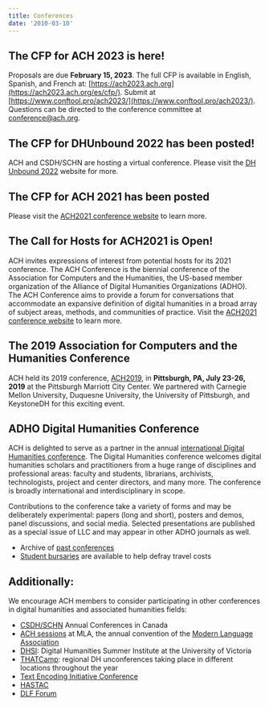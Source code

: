 ```yaml
---
title: Conferences
date: '2010-03-10'
---
```

The CFP for ACH 2023 is here!
-----------------------------

Proposals are due **February 15, 2023**. The full CFP is available in English, Spanish, and French at: [https://ach2023.ach.org](https://ach2023.ach.org/es/cfp/). Submit at [https://www.conftool.pro/ach2023/](https://www.conftool.pro/ach2023/). Questions can be directed to the conference committee at [conference@ach.org](conference@ach.org).

**The CFP for DHUnbound 2022 has been posted!** 
------------------------------------------------

ACH and CSDH/SCHN are hosting a virtual conference. Please visit the [DH Unbound 2022](https://dhunbound2022.ach.org/) website for more.

The CFP for ACH 2021 has been posted
------------------------------------

Please visit the [ACH2021 conference website](http://ach2021.ach.org/) to learn more.

The Call for Hosts for ACH2021 is Open!
---------------------------------------

ACH invites expressions of interest from potential hosts for its 2021 conference. The ACH Conference is the biennial conference of the Association for Computers and the Humanities, the US-based member organization of the Alliance of Digital Humanities Organizations (ADHO). The ACH Conference aims to provide a forum for conversations that accommodate an expansive definition of digital humanities in a broad array of subject areas, methods, and communities of practice. Visit the [ACH2021 conference website](http://ach2021.ach.org/) to learn more.

The 2019 Association for Computers and the Humanities Conference
----------------------------------------------------------------

ACH held its 2019 conference, [ACH2019](http://ach2019.ach.org), in **Pittsburgh, PA, July 23-26, 2019** at the Pittsburgh Marriott City Center. We partnered with Carnegie Mellon University, Duquesne University, the University of Pittsburgh, and KeystoneDH for this exciting event.

ADHO Digital Humanities Conference
----------------------------------

ACH is delighted to serve as a partner in the annual [international Digital Humanities conference](http://adho.org/conference). The Digital Humanities conference welcomes digital humanities scholars and practitioners from a huge range of disciplines and professional areas: faculty and students, librarians, archivists, technologists, project and center directors, and many more. The conference is broadly international and interdisciplinary in scope.

Contributions to the conference take a variety of forms and may be deliberately experimental: papers (long and short), posters and demos, panel discussions, and social media. Selected presentations are published as a special issue of LLC and may appear in other ADHO journals as well.

- Archive of [past conferences](past-conferences)
- [Student bursaries](http://adho.org/awards/Conference%20Bursary%20Awards) are available to help defray travel costs[  ](/bursary-recipients)

Additionally:
-------------

We encourage ACH members to consider participating in other conferences in digital humanities and associated humanities fields:

- [CSDH/SCHN](http://csdh-schn.org/) Annual Conferences in Canada
- [ACH sessions](http://www.ach.org/ach-sessions) at MLA, the annual convention of the [Modern Language Association](http://mla.org)
- [DHSI](http://dhsi.org): Digital Humanities Summer Institute at the University of Victoria
- [THATCamp](http://thatcamp.org): regional DH unconferences taking place in different locations throughout the year
- [Text Encoding Initiative Conference](http://www.tei-c.org/Membership/Meetings/)
- [HASTAC](https://www.hastac.org/)
- [DLF Forum ](https://www.diglib.org/forums/)